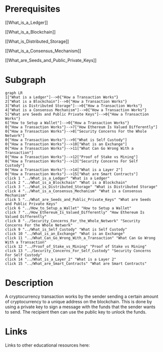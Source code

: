 # Prerequisites
[[What_is_a_Ledger]]


[[What_is_a_Blockchain]]


[[What_is_Distributed_Storage]]


[[What_is_a_Consensus_Mechanism]]


[[What_are_Seeds_and_Public_Private_Keys]]

# Subgraph

```mermaid
graph LR
1["What is a Ledger"]-->0{"How a Transaction Works"}
2["What is a Blockchain"]-->0{"How a Transaction Works"}
3["What is Distributed Storage"]-->0{"How a Transaction Works"}
4["What is a Consensus Mechanism"]-->0{"How a Transaction Works"}
5["What are Seeds and Public Private Keys"]-->0{"How a Transaction Works"}
6["How to Setup a Wallet"]-->0{"How a Transaction Works"}
0{"How a Transaction Works"}-->7["How Ethereum Is Valued Differently"]
0{"How a Transaction Works"}-->8["Security Concerns For the Whole Network"]
0{"How a Transaction Works"}-->9["What is Self Custody"]
0{"How a Transaction Works"}-->10["What is an Exchange"]
0{"How a Transaction Works"}-->11["What Can Go Wrong With a Transaction"]
0{"How a Transaction Works"}-->12["Proof of Stake vs Mining"]
0{"How a Transaction Works"}-->13["Security Concerns For Self Custody"]
0{"How a Transaction Works"}-->14["What is a Layer 2"]
0{"How a Transaction Works"}-->15["What are Smart Contracts"]
click 1 "../What_is_a_Ledger" "What is a Ledger"
click 2 "../What_is_a_Blockchain" "What is a Blockchain"
click 3 "../What_is_Distributed_Storage" "What is Distributed Storage"
click 4 "../What_is_a_Consensus_Mechanism" "What is a Consensus Mechanism"
click 5 "../What_are_Seeds_and_Public_Private_Keys" "What are Seeds and Public Private Keys"
click 6 "../How_to_Setup_a_Wallet" "How to Setup a Wallet"
click 7 "../How_Ethereum_Is_Valued_Differently" "How Ethereum Is Valued Differently"
click 8 "../Security_Concerns_For_the_Whole_Network" "Security Concerns For the Whole Network"
click 9 "../What_is_Self_Custody" "What is Self Custody"
click 10 "../What_is_an_Exchange" "What is an Exchange"
click 11 "../What_Can_Go_Wrong_With_a_Transaction" "What Can Go Wrong With a Transaction"
click 12 "../Proof_of_Stake_vs_Mining" "Proof of Stake vs Mining"
click 13 "../Security_Concerns_For_Self_Custody" "Security Concerns For Self Custody"
click 14 "../What_is_a_Layer_2" "What is a Layer 2"
click 15 "../What_are_Smart_Contracts" "What are Smart Contracts"
```



# Description
A cryptocurrency transaction works by the sender sending a certain amount of cryptocurrency to a unique address on the blockchain. This is done by using a private key to sign a message with the funds that the sender wants to send. The recipient then can use the public key to unlock the funds.

# Links
Links to other educational resources here:
